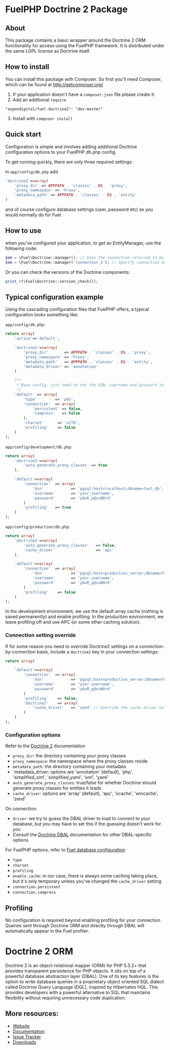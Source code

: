 # FuelPHP Doctrine 2 Package

## About

This package contains a basic wrapper around the Doctrine 2 ORM functionality for access using the FuelPHP framework. It is distributed under the same LGPL license as Doctrine itself.


## How to install

You can install this package with Composer. So first you'll need Composer, which can be found at http://getcomposer.org/

1. If your application doesn't have a `composer.json` file please create it.
2. Add an additional `require`
```
"aspendigital/fuel-doctrine2": "dev-master"
```
3. Install with `composer install`

## Quick start

Configuration is simple and involves adding additional Doctrine configuration options to your FuelPHP db.php config.

To get running quickly, there are only three required settings:

in `app/config/db.php` add
```php
'doctrine2'=>array(
	'proxy_dir' => APPPATH . 'classes' . DS . 'proxy',
	'proxy_namespace' => 'Proxy',
	'metadata_path' => APPPATH . 'classes' . DS . 'entity'
)
```
and of course configure database settings (user, password etc) as you would normally do for Fuel.

## How to use
when you've configured your application, to get an EntityManager, use the following code:

```php
$em = \Fuel\Doctrine::manager(); // Uses the connection referred to by the 'active' index in your configuration
$em = \Fuel\Doctrine::manager('connection_2'); // Specify connection explicitly
```

Or you can check the versions of the Doctrine components:

```php
print_r(\Fuel\Doctrine::version_check());
```

## Typical configuration example
Using the cascading configuration files that FuelPHP offers, a typical configuration looks something like:

`app/config/db.php`:
```php
return array(
	'active'=>'default',

	'doctrine2'=>array(
		'proxy_dir'       => APPPATH . 'classes' . DS . 'proxy',
		'proxy_namespace' => 'Proxy',
		'metadata_path'   => APPPATH . 'classes' . DS . 'entity',
		'metadata_driver' => 'annotation'
	)

	/**
	 * Base config, just need to set the DSN, username and password in env. config.
	 */
	'default' => array(
		'type'        => 'pdo',
		'connection'  => array(
			'persistent' => false,
			'compress'   => false
		),
		'charset'      => 'utf8',
		'profiling'    => false
	)
);
```

`app/config/development/db.php`:
```php
return array(
	'doctrine2'=>array(
		'auto_generate_proxy_classes' => true
	),

	'default'=>array(
		'connection'  => array(
			'dsn'            => 'pgsql:host=localhost;dbname=fuel_db',
            'username'       => 'your_username',
            'password'       => 'y0uR_p@ssW0rd'
		)
		'profiling'   => true
	)
);
```

`app/config/production/db.php`:
```php
return array(
	'doctrine2'=>array(
		'auto_generate_proxy_classes'   => false,
		'cache_driver'                  => 'apc'
	),

	'default'=>array(
		'connection'  => array(
			'dsn'            => 'pgsql:host=production_server;dbname=fuel_db',
            'username'       => 'your_username',
            'password'       => 'y0uR_p@ssW0rd'
		)
		'profiling'    => false
	)
);
```

In the development environment, we use the default array cache (nothing is saved permanently) and enable profiling. In the production environment, we leave profiling off and use APC (or some other caching solution).

### Connection setting override
If for some reason you need to override Doctrine2 settings on a connection-by-connection basis, include a `doctrine2` key in your connection settings:
```php
return array(

	'default'=>array(
		'connection'  => array(
			'dsn'            => 'pgsql:host=production_server;dbname=fuel_db',
            'username'       => 'your_username',
            'password'       => 'y0uR_p@ssW0rd'
		)
		'profiling'    => false,
		'doctrine2'    => array(
			'cache_driver'   => 'zend' // Override the cache driver only for the 'default' connection
		)
	)
);
```

### Configuration options

Refer to the [Doctrine 2](http://docs.doctrine-project.org/projects/doctrine-orm/en/latest/reference/configuration.html) documentation
* `proxy_dir`: the directory containing your proxy classes 
* `proxy_namespace`: the namespace where the proxy classes reside
* `metadata_path`: the directory containing your metadata
* `metadata_driver: options are 'annotation' (default), 'php', 'simplified_xml', 'simplified_yaml', 'xml', 'yaml'
* `auto_generate_proxy_classes`: true/false for whether Doctrine should generate proxy classes for entities it loads
* `cache_driver`: options are 'array' (default), 'apc', 'xcache', 'wincache', 'zend'

On connection:
* `driver`: we try to guess the DBAL driver to load to connect to your database, but you may have to set this if the guessing doesn't work for you
* Consult the [Doctrine DBAL](https://github.com/doctrine/dbal/blob/master/docs/en/reference/configuration.rst) documentation for other DBAL-specific options

For FuelPHP options, refer to [Fuel database configuration](http://fuelphp.com/docs/classes/database/introduction.html)
* `type`
* `charset`
* `profiling`
* `enable_cache`: in our case, there is always some caching taking place, but it's only temporary unless you've changed the `cache_driver` setting
* `connection.persistent`
* `connection.compress`

## Profiling

No configuration is required beyond enabling profiling for your connection. Queries sent through Doctrine ORM and directly through DBAL will automatically appear in the Fuel profiler.

# Doctrine 2 ORM

Doctrine 2 is an object-relational mapper (ORM) for PHP 5.3.2+ that provides transparent persistence for PHP objects. It sits on top of a powerful database abstraction layer (DBAL). One of its key features is the option to write database queries in a proprietary object oriented SQL dialect called Doctrine Query Language (DQL), inspired by Hibernates HQL. This provides developers with a powerful alternative to SQL that maintains flexibility without requiring unnecessary code duplication.

## More resources:

* [Website](http://www.doctrine-project.org)
* [Documentation](http://www.doctrine-project.org/projects/orm/2.0/docs/reference/introduction/en)
* [Issue Tracker](http://www.doctrine-project.org/jira/browse/DDC)
* [Downloads](http://github.com/doctrine/doctrine2/downloads)
